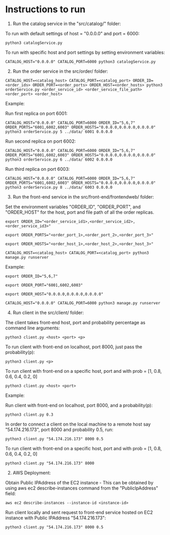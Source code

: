 # Instructions to run 

1. Run the catalog service in the "src/catalog/" folder:

To run with default settings of host = "0.0.0.0" and port = 6000:

```shell
python3 catalogService.py
```

To run with specific host and port settings by setting environment variables: 

```shell
CATALOG_HOST="0.0.0.0" CATALOG_PORT=6000 python3 catalogService.py
```

2. Run the order service in the src/order/ folder:

```shell
CATALOG_HOST=<catalog_host> CATALOG_PORT=<catalog_port> ORDER_ID=<order_ids> ORDER_PORT=<order_ports> ORDER_HOST=<order_hosts> python3 orderService.py <order_service_id> <order_service_file_path> <order_port> <order_host>
```

Example:

Run first replica on port 6001:

```shell
CATALOG_HOST="0.0.0.0" CATALOG_PORT=6000 ORDER_ID="5,6,7" ORDER_PORTS="6001,6002,6003" ORDER_HOSTS="0.0.0.0,0.0.0.0,0.0.0.0" python3 orderService.py 5 ../data/ 6001 0.0.0.0
```

Run second replica on port 6002:

```shell
CATALOG_HOST="0.0.0.0" CATALOG_PORT=6000 ORDER_ID="5,6,7" ORDER_PORTS="6001,6002,6003" ORDER_HOSTS="0.0.0.0,0.0.0.0,0.0.0.0" python3 orderService.py 6 ../data/ 6002 0.0.0.0
```

Run third replica on port 6003:

```shell
CATALOG_HOST="0.0.0.0" CATALOG_PORT=6000 ORDER_ID="5,6,7" ORDER_PORTS="6001,6002,6003" ORDER_HOSTS="0.0.0.0,0.0.0.0,0.0.0.0" python3 orderService.py 8 ../data/ 6003 0.0.0.0
```

3. Run the front-end service in the src/front-end/frontendweb/ folder:

Set the environment variables "ORDER_ID", "ORDER_PORT", and "ORDER_HOST" for the host, port and file path of all the order replicas.

```shell
export ORDER_ID="<order_service_id1>,<order_service_id2>,<order_service_id3>"
```

```shell
export ORDER_PORTS="<order_port_1>,<order_port_2>,<order_port_3>"
```

```shell
export ORDER_HOSTS="<order_host_1>,<order_host_2>,<order_host_3>"
```

```shell
CATALOG_HOST=<catalog_host> CATALOG_PORT=<catalog_port> python3 manage.py runserver
```

Example:

```shell
export ORDER_ID="5,6,7"
```

```shell
export ORDER_PORT="6001,6002,6003"
```

```shell
export ORDER_HOST="0.0.0.0,0.0.0.0,0.0.0.0"
```

```shell
CATALOG_HOST="0.0.0.0" CATALOG_PORT=6000 python3 manage.py runserver
```

4. Run client in the src/client/ folder:

The client takes front-end host, port and probability percentage as command line arguments:

```shell
python3 client.py <host> <port> <p> 
```

To run client with front-end on localhost, port 8000, just pass the probability(p):

```shell
python3 client.py <p>
```

To run client with front-end on a specific host, port and with prob = [1, 0.8, 0.6, 0.4, 0.2, 0]

```shell
python3 client.py <host> <port>
```

Example:

Run client with front-end on localhost, port 8000, and a probability(p):

```shell
python3 client.py 0.3
```

In order to connect a client on the local machine to a remote host say "54.174.216.173", port 8000 and probability 0.5, run:

```shell
python3 client.py "54.174.216.173" 8000 0.5
```

To run client with front-end on a specific host, port and with prob = [1, 0.8, 0.6, 0.4, 0.2, 0]

```shell
python3 client.py "54.174.216.173" 8000
```


2. AWS Deployment:

Obtain Public IPAddress of the EC2 instance - This can be obtained by using aws ec2 describe-instances command from the "PublicIpAddress" field:

```shell
aws ec2 describe-instances --instance-id <instance-id>
```
Run client locally and sent request to front-end service hosted on EC2 instance with Public IPAddress "54.174.216.173":

```shell
python3 client.py "54.174.216.173" 8000 0.5
```



